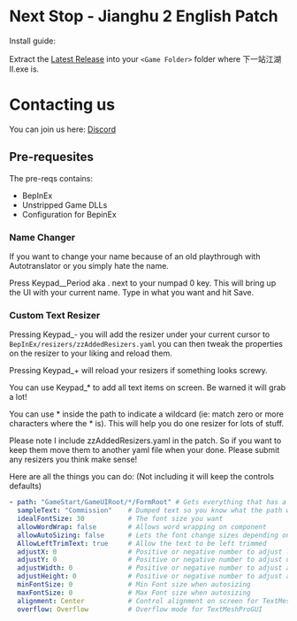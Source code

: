 ﻿# Next Stop - Jianghu 2 English Patch

Install guide:

Extract the [Latest Release](https://github.com/joshfreitas1984/Xyzj2OverLlm/releases) into your `<Game Folder>` folder where 下一站江湖Ⅱ.exe is.

# Contacting us

You can join us here: [Discord](https://discord.gg/sqXd5ceBWT)

## Pre-requesites
The pre-reqs contains:
  - BepInEx
  - Unstripped Game DLLs
  - Configuration for BepinEx
  
### Name Changer

If you want to change your name because of an old playthrough with Autotranslator or you simply hate the name.

Press Keypad__Period aka . next to your numpad 0 key. This will bring up the UI with your current name. Type in what you want and hit Save.

### Custom Text Resizer

Pressing Keypad_- you will add the resizer under your current cursor to `BepInEx/resizers/zzAddedResizers.yaml` you can then tweak the properties on the resizer to your liking and reload them.

Pressing Keypad_+ will reload your resizers if something looks screwy.

You can use Keypad_* to add all text items on screen. Be warned it will grab a lot!

You can use * inside the path to indicate a wildcard (ie: match zero or more characters where the * is). This will help you do one resizer for lots of stuff.

Please note I include zzAddedResizers.yaml in the patch. So if  you want to keep them move them to another yaml file when your done. Please submit any resizers you think make sense!

Here are all the things you can do: (Not including it will keep the controls defaults)

```yaml
- path: "GameStart/GameUIRoot/*/FormRoot" # Gets everything that has a FormRoot in it starting with GameStart/GameUIRoot
  sampleText: "Commission"    # Dumped text so you know what the path was for
  idealFontSize: 30           # The font size you want
  allowWordWrap: false        # Allows word wrapping on component
  allowAutoSizing: false      # Lets the font change sizes depending on width given by dev
  AllowLeftTrimText: true     # Allow the text to be left trimmed
  adjustX: 0                  # Positive or negative number to adjust left and right 
  adjustY: 0                  # Positive or negative number to adjust up and down
  adjustWidth: 0              # Positive or negative number to adjust allowed width of control
  adjustHeight: 0             # Positive or negative number to adjust allowed height of control
  minFontSize: 0              # Min Font size when autosizing
  maxFontSize: 0              # Max Font size when autosizing
  alignment: Center           # Control alignment on screen for TextMeshProGUI
  overflow: Overflow          # Overflow mode for TextMeshProGUI
```